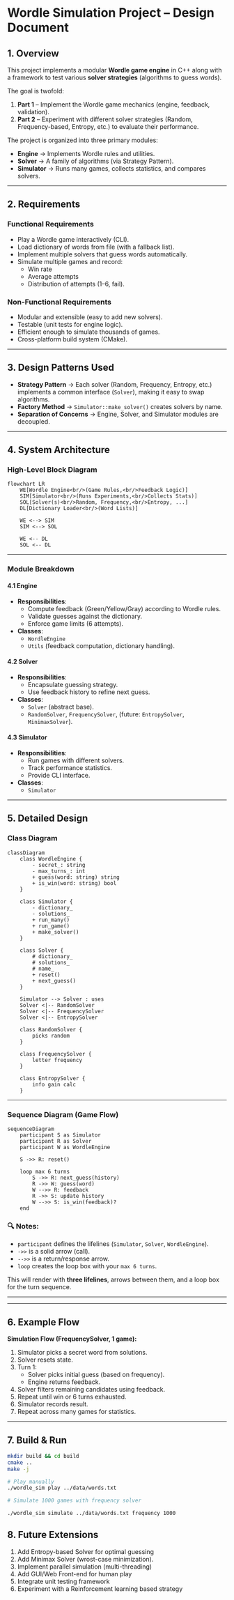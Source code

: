 # Wordle Simulation Project – Design Document

## 1. Overview
This project implements a modular **Wordle game engine** in C++ along with a framework to test various **solver strategies** (algorithms to guess words).  

The goal is twofold:
1. **Part 1** – Implement the Wordle game mechanics (engine, feedback, validation).  
2. **Part 2** – Experiment with different solver strategies (Random, Frequency-based, Entropy, etc.) to evaluate their performance.  

The project is organized into three primary modules:
- **Engine** → Implements Wordle rules and utilities.  
- **Solver** → A family of algorithms (via Strategy Pattern).  
- **Simulator** → Runs many games, collects statistics, and compares solvers.  

---

## 2. Requirements

### Functional Requirements
- Play a Wordle game interactively (CLI).
- Load dictionary of words from file (with a fallback list).
- Implement multiple solvers that guess words automatically.
- Simulate multiple games and record:
  - Win rate
  - Average attempts
  - Distribution of attempts (1–6, fail).

### Non-Functional Requirements
- Modular and extensible (easy to add new solvers).
- Testable (unit tests for engine logic).
- Efficient enough to simulate thousands of games.
- Cross-platform build system (CMake).

---

## 3. Design Patterns Used

- **Strategy Pattern** → Each solver (Random, Frequency, Entropy, etc.) implements a common interface (`Solver`), making it easy to swap algorithms.  
- **Factory Method** → `Simulator::make_solver()` creates solvers by name.  
- **Separation of Concerns** → Engine, Solver, and Simulator modules are decoupled.  

---

## 4. System Architecture

### High-Level Block Diagram
```mermaid
flowchart LR
    WE[Wordle Engine<br/>(Game Rules,<br/>Feedback Logic)]
    SIM[Simulator<br/>(Runs Experiments,<br/>Collects Stats)]
    SOL[Solver(s)<br/>Random, Frequency,<br/>Entropy, ...]
    DL[Dictionary Loader<br/>(Word Lists)]

    WE <--> SIM
    SIM <--> SOL

    WE <-- DL
    SOL <-- DL
```
---

### Module Breakdown

#### 4.1 Engine
- **Responsibilities**:
  - Compute feedback (Green/Yellow/Gray) according to Wordle rules.
  - Validate guesses against the dictionary.
  - Enforce game limits (6 attempts).
- **Classes**:
  - `WordleEngine`
  - `Utils` (feedback computation, dictionary handling).

#### 4.2 Solver
- **Responsibilities**:
  - Encapsulate guessing strategy.
  - Use feedback history to refine next guess.
- **Classes**:
  - `Solver` (abstract base).
  - `RandomSolver`, `FrequencySolver`, (future: `EntropySolver`, `MinimaxSolver`).

#### 4.3 Simulator
- **Responsibilities**:
  - Run games with different solvers.
  - Track performance statistics.
  - Provide CLI interface.
- **Classes**:
  - `Simulator`

---

## 5. Detailed Design

### Class Diagram

```mermaid
classDiagram
    class WordleEngine {
        - secret_: string
        - max_turns_: int
        + guess(word: string) string
        + is_win(word: string) bool
    }

    class Simulator {
        - dictionary_
        - solutions_
        + run_many()
        + run_game()
        + make_solver()
    }

    class Solver {
        # dictionary_
        # solutions_
        # name_
        + reset()
        + next_guess()
    }

    Simulator --> Solver : uses
    Solver <|-- RandomSolver
    Solver <|-- FrequencySolver
    Solver <|-- EntropySolver

    class RandomSolver {
        picks random
    }

    class FrequencySolver {
        letter frequency
    }

    class EntropySolver {
        info gain calc
    }
```

---

### Sequence Diagram (Game Flow)
```mermaid
sequenceDiagram
    participant S as Simulator
    participant R as Solver
    participant W as WordleEngine

    S ->> R: reset()

    loop max 6 turns
        S ->> R: next_guess(history)
        R ->> W: guess(word)
        W -->> R: feedback
        R ->> S: update history
        W -->> S: is_win(feedback)?
    end
```

### 🔍 Notes:
- `participant` defines the lifelines (`Simulator`, `Solver`, `WordleEngine`).
- `->>` is a solid arrow (call).
- `-->>` is a return/response arrow.
- `loop` creates the loop box with your `max 6 turns`.

This will render with **three lifelines**, arrows between them, and a loop box for the turn sequence.

---

---

## 6. Example Flow

**Simulation Flow (FrequencySolver, 1 game):**

1. Simulator picks a secret word from solutions.  
2. Solver resets state.  
3. Turn 1:
   - Solver picks initial guess (based on frequency).  
   - Engine returns feedback.  
4. Solver filters remaining candidates using feedback.  
5. Repeat until win or 6 turns exhausted.  
6. Simulator records result.  
7. Repeat across many games for statistics.  

---

## 7. Build & Run

```bash
mkdir build && cd build
cmake ..
make -j

# Play manually
./wordle_sim play ../data/words.txt

# Simulate 1000 games with frequency solver

./wordle_sim simulate ../data/words.txt frequency 1000
```

## 8. Future Extensions
1. Add Entropy-based Solver for optimal guessing
2. Add Minimax Solver (wrost-case minimization).
3. Implement parallel simulation (multi-threading)
4. Add GUI/Web Front-end for human play
5. Integrate unit testing framework
6. Experiment with a Reinforcement learning based strategy


